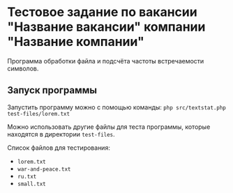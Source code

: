 # Тестовое задание по вакансии "Название вакансии" компании "Название компании"

Программа обработки файла и подсчёта частоты встречаемости символов.

## Запуск программы

Запустить программу можно с помощью команды:
`php src/textstat.php test-files/lorem.txt`

Можно использовать другие файлы для теста программы, которые находятся в
директории `test-files`.

Список файлов для тестирования:

* `lorem.txt`
* `war-and-peace.txt`
* `ru.txt`
* `small.txt`
